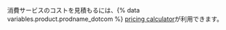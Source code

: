 消費サービスのコストを見積もるには、{% data variables.product.prodname_dotcom %} [pricing calculator](https://github.com/pricing/calculator?feature=codespaces)が利用できます。
